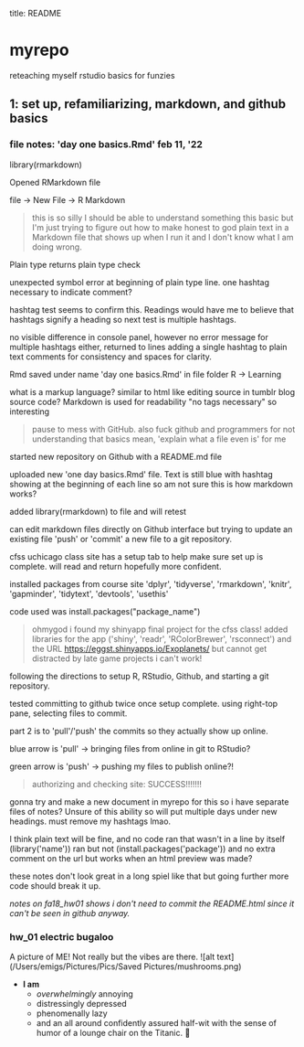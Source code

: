 title: README

# myrepo
reteaching myself rstudio basics for funzies

## 1: set up, refamiliarizing, markdown, and github basics
### file notes: 'day one basics.Rmd' feb 11, '22

library(rmarkdown)

Opened RMarkdown file

file -> New File -> R Markdown

> this is so silly I should be able to understand something this basic but I'm just trying to figure out how to make honest to god plain text in a Markdown file that shows up when I run it and I don't know what I am doing wrong. 

Plain type returns plain type check

unexpected symbol error at beginning of plain type line. one hashtag necessary to indicate comment?

hashtag test seems to confirm this. Readings would have me to believe that hashtags signify a heading so next test is multiple hashtags.

no visible difference in console panel, however no error message for multiple hashtags either, returned to lines adding a single hashtag to plain text comments for consistency and spaces for clarity. 

Rmd saved under name 'day one basics.Rmd' in file folder R -> Learning

what is a markup language? similar to html like editing source in tumblr blog source code? Markdown is used for readability "no tags necessary" so interesting 

> pause to mess with GitHub. also fuck github and programmers for not understanding that basics mean, 'explain what a file even is' for me

started new repository on Github with a README.md file

uploaded new 'one day basics.Rmd' file. Text is still blue with hashtag showing at the beginning of each line so am not sure this is how markdown works? 

added library(rmarkdown) to file and will retest

can edit markdown files directly on Github interface but trying to update an existing file 'push' or 'commit' a new file to a git repository.

cfss uchicago class site has a setup tab to help make sure set up is complete. will read and return hopefully more confident.

installed packages from course site 'dplyr', 'tidyverse', 'rmarkdown', 'knitr', 'gapminder', 'tidytext', 'devtools', 'usethis'

code used was install.packages("package_name")

> ohmygod i found my shinyapp final project for the cfss class! added libraries for the app ('shiny', 'readr', 'RColorBrewer', 'rsconnect') and the URL https://eggst.shinyapps.io/Exoplanets/ but cannot get distracted by late game projects i can't work!

following the directions to setup R, RStudio, Github, and starting a git repository.

tested committing to github twice once setup complete. using right-top pane, selecting files to commit.

part 2 is to 'pull'/'push' the commits so they actually show up online.

blue arrow is 'pull' -> bringing files from online in git to RStudio?

green arrow is 'push' -> pushing my files to publish online?!

> authorizing and checking site: SUCCESS!!!!!!!

gonna try and make a new document in myrepo for this so i have separate files of notes? Unsure of this ability so will put multiple days under new headings. must remove my hashtags lmao. 

I think plain text will be fine, and no code ran that wasn't in a line by itself (library('name')) ran but not (install.packages('package')) and no extra comment on the url but works when an html preview was made? 

these notes don't look great in a long spiel like that but going further more code should break it up. 

*notes on fa18_hw01 shows i don't need to commit the README.html since it can't be seen in github anyway.*

### hw_01 electric bugaloo

A picture of ME! Not really but the vibes are there. 
![alt text](/Users/emigs/Pictures/Pics/Saved Pictures/mushrooms.png)

- **I am**
  - *overwhelmingly* annoying
  - distressingly depressed 
  - phenomenally lazy
  - and an all around confidently assured half-wit with the sense of humor of a lounge chair on the Titanic. :grimacing:

